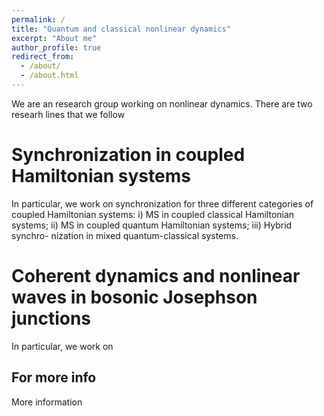 ```yaml
---
permalink: /
title: "Quantum and classical nonlinear dynamics"
excerpt: "About me"
author_profile: true
redirect_from: 
  - /about/
  - /about.html
---
```


We are an research group working on nonlinear dynamics. There are two researh lines that we follow 

Synchronization in coupled Hamiltonian systems
======
In particular, we work on synchronization for three different categories of coupled
Hamiltonian systems: i) MS in coupled classical Hamiltonian systems;
ii) MS in coupled quantum Hamiltonian systems; iii) Hybrid synchro-
nization in mixed quantum-classical systems.

Coherent dynamics and nonlinear waves in bosonic Josephson junctions
======
In particular, we work on 

For more info
------
More information
